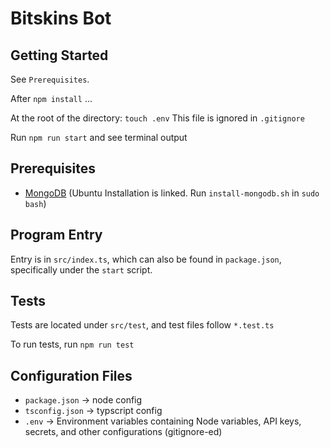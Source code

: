 # Bitskins Bot

## Getting Started

See `Prerequisites`.

After `npm install` ...

At the root of the directory: `touch .env`
This file is ignored in `.gitignore`

Run `npm run start` and see terminal output

## Prerequisites

+ [MongoDB](https://docs.mongodb.com/manual/tutorial/install-mongodb-on-ubuntu/) (Ubuntu Installation is linked. Run `install-mongodb.sh` in `sudo bash`)


## Program Entry

Entry is in `src/index.ts`, which can also be found in `package.json`, specifically under the `start` script.

## Tests

Tests are located under `src/test`, and test files follow `*.test.ts`

To run tests, run `npm run test`

## Configuration Files

+ `package.json` &rarr; node config
+ `tsconfig.json` &rarr; typscript config
+ `.env` &rarr; Environment variables containing Node variables, API keys, secrets, and other configurations (gitignore-ed)
